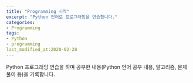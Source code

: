 ```yaml
---
title: "Programming 시작"
excerpt: "Python 언어로 프로그래밍을 연습합니다."
categories:
- Programming
tags:
- Python
- programming
last_modified_at:2020-02-28
---
```








Python 프로그래밍 연습을 하며 공부한 내용(Python 언어 공부 내용, 알고리즘, 문제 풀이 등)을 기록합니다.
